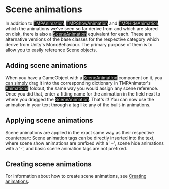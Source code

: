 # Scene animations
In addition to <mark style="color: lightgray; background-color: #191a18">TMPAnimation</mark>, <mark style="color: lightgray; background-color: #191a18">TMPShowAnimation</mark> and <mark style="color: lightgray; background-color: #191a18">TMPHideAnimation</mark>, which the animations we've seen so far derive from and which are stored on disk, there is also a <mark style="color: lightgray; background-color: #191a18">SceneAnimation</mark> equivalent for each.
These are alternative versions of the base classes for the respective category which derive from Unity's MonoBehaviour.
The primary purpose of them is to allow you to easily reference Scene objects.

## Adding scene animations
When you have a GameObject with a <mark style="color: lightgray; background-color: #191a18">SceneAnimation</mark> component on it, you can simply drag it into the corresponding dictionary in TMPAnimator's <mark style="color: lightgray; background-color: #191a18">Animations</mark> foldout,
the same way you would assign any scene reference. Once you did that, enter a fitting name for the animation in the field next to where you dragged the <mark style="color: lightgray; background-color: #191a18">SceneAnimation</mark>. That's it! You can now use the animation in your
text through a tag like any of the built-in animations.

## Applying scene animations
Scene animations are applied in the exact same way as their respective counterpart: Scene animation tags can be directly inserted into the text, where scene show animations are prefixed with a '+', scene hide animations with a '-', and basic scene animation tags are not prefixed.

## Creating scene animations
For information about how to create scene animations, see [Creating animations](tmpanimator_creatinganimations.md).
